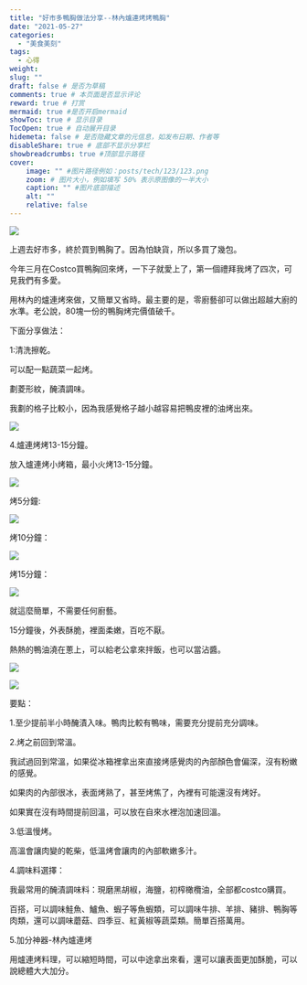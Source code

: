 ```yaml
---
title: "好市多鴨胸做法分享--林內爐連烤烤鴨胸"
date: "2021-05-27"
categories: 
  - "美食美刻"
tags: 
  - 心得
weight:
slug: ""
draft: false # 是否为草稿
comments: true # 本页面是否显示评论
reward: true # 打赏
mermaid: true #是否开启mermaid
showToc: true # 显示目录
TocOpen: true # 自动展开目录
hidemeta: false # 是否隐藏文章的元信息，如发布日期、作者等
disableShare: true # 底部不显示分享栏
showbreadcrumbs: true #顶部显示路径
cover:
    image: "" #图片路径例如：posts/tech/123/123.png
    zoom: # 图片大小，例如填写 50% 表示原图像的一半大小
    caption: "" #图片底部描述
    alt: ""
    relative: false
---
```


![](images/F18872C5-A11F-4A64-B23E-8036AEB1F1A0-1024x768.jpeg)

上週去好市多，終於買到鴨胸了。因為怕缺貨，所以多買了幾包。

今年三月在Costco買鴨胸回來烤，一下子就愛上了，第一個禮拜我烤了四次，可見我們有多愛。

用林內的爐連烤來做，又簡單又省時。最主要的是，零廚藝卻可以做出超越大廚的水準。老公說，80塊一份的鴨胸烤完價值破千。

下面分享做法：

1:清洗擦乾。

可以配一點蔬菜一起烤。

劃菱形紋，醃漬調味。

我劃的格子比較小，因為我感覺格子越小越容易把鴨皮裡的油烤出來。

![](images/03EF9CE1-6AAF-44D3-95A5-D7C03B671E1B-1024x768.jpeg)

4.爐連烤烤13-15分鐘。

放入爐連烤小烤箱，最小火烤13-15分鐘。

![](images/F35B24DA-2AF3-46FC-BA48-4C213CBBC083-768x1024.jpeg)

烤5分鐘:

![](images/ADE3FBC3-4048-4C09-93AE-F5C8FE8C4B3E-1024x768.jpeg)

烤10分鐘：

![](images/820FF715-BC6B-4986-B7E2-66F74D984DEB-768x1024.jpeg)

烤15分鐘：

![](images/08262427-E088-44CA-89E9-85CA6FFB490A-768x1024.jpeg)

就這麼簡單，不需要任何廚藝。

15分鐘後，外表酥脆，裡面柔嫩，百吃不厭。

熱熱的鴨油澆在蔥上，可以給老公拿來拌飯，也可以當沾醬。

![](images/09512652-644D-403D-99F0-7146960C87CE-1024x768.jpeg)

![](images/14683C24-1E0B-4DCF-BAAE-8B081842514C-1024x768.jpeg)

要點：

1.至少提前半小時醃漬入味。鴨肉比較有鴨味，需要充分提前充分調味。

2.烤之前回到常溫。

我試過回到常溫，如果從冰箱裡拿出來直接烤感覺肉的內部顏色會偏深，沒有粉嫩的感覺。

如果肉的內部很冰，表面烤熟了，甚至烤焦了，內裡有可能還沒有烤好。

如果實在沒有時間提前回溫，可以放在自來水裡泡加速回溫。

3.低溫慢烤。

高溫會讓肉變的乾柴，低溫烤會讓肉的內部軟嫩多汁。

4.調味料選擇：

我最常用的醃漬調味料：現磨黑胡椒，海鹽，初榨橄欖油，全部都costco購買。

百搭，可以調味鮭魚、鱸魚、蝦子等魚蝦類，可以調味牛排、羊排、豬排、鴨胸等肉類，還可以調味蘑菇、四季豆、紅黃椒等蔬菜類。簡單百搭萬用。

5.加分神器-林內爐連烤

用爐連烤料理，可以縮短時間，可以中途拿出來看，還可以讓表面更加酥脆，可以說總體大大加分。
